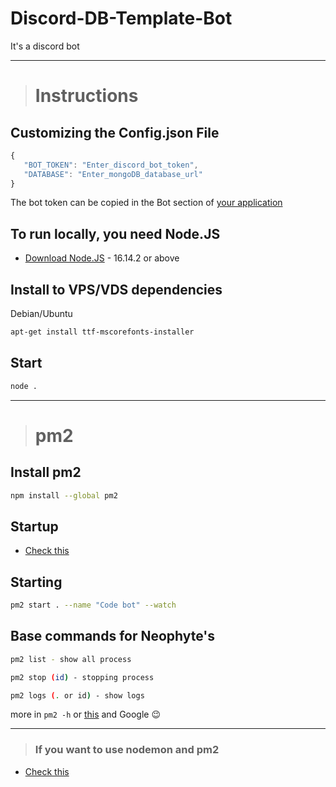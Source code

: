 # Discord-DB-Template-Bot
It's a discord bot

---

> # Instructions
## Customizing the Config.json File
 ```js
 {
    "BOT_TOKEN": "Enter_discord_bot_token",
    "DATABASE": "Enter_mongoDB_database_url"
 }
 ```
 
 The bot token can be copied in the Bot section of [your application](https://discord.com/developers/applications)

## To run locally, you need Node.JS
 - [Download Node.JS](https://nodejs.org/en/) - 16.14.2 or above

## Install to VPS/VDS dependencies
Debian/Ubuntu
```sh
apt-get install ttf-mscorefonts-installer
```

## Start
 ```sh
 node .
 ```

---

> # pm2
## Install pm2
 ```sh 
 npm install --global pm2
 ```

## Startup
 - [Check this](https://futurestud.io/tutorials/pm2-restart-processes-after-system-reboot)

## Starting
 ```sh
 pm2 start . --name "Code bot" --watch
 ```

## Base commands for Neophyte's
 ```sh
pm2 list - show all process

pm2 stop (id) - stopping process

pm2 logs (. or id) - show logs
 ```
more in `pm2 -h` or [this](https://pm2.keymetrics.io/docs/usage/quick-start/) and Google 😉

---

> ### If you want to use nodemon and pm2
 - [Check this](https://stackoverflow.com/questions/69457892/nodemon-watch-vs-pm2-watch)
